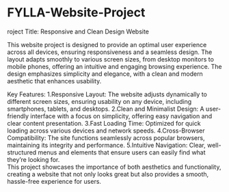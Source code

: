 # FYLLA-Website-Project

roject Title: Responsive and Clean Design Website

This website project is designed to provide an optimal user experience across all devices, ensuring responsiveness and a seamless design. The layout adapts smoothly to various screen sizes, from desktop monitors to mobile phones, offering an intuitive and engaging browsing experience. The design emphasizes simplicity and elegance, with a clean and modern aesthetic that enhances usability.

Key Features:
1.Responsive Layout: The website adjusts dynamically to different screen sizes, ensuring usability on any device, including smartphones, tablets, and desktops.
2.Clean and Minimalist Design: A user-friendly interface with a focus on simplicity, offering easy navigation and clear content presentation.
3.Fast Loading Time: Optimized for quick loading across various devices and network speeds.
4.Cross-Browser Compatibility: The site functions seamlessly across popular browsers, maintaining its integrity and performance.
5.Intuitive Navigation: Clear, well-structured menus and elements that ensure users can easily find what they’re looking for.
<br>
This project showcases the importance of both aesthetics and functionality, creating a website that not only looks great but also provides a smooth, hassle-free experience for users.
